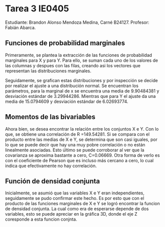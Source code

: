 # Tarea 3 IE0405
Estudiante: Brandon Alonso Mendoza Medina, Carné B24127.
Profesor: Fabián Abarca.

## Funciones de probabilidad marginales

Primeramente, se plantea la extracción de las funciones de probabilidad marginales para X y para Y. Para ello, se
suman cada uno de los valores de las columnas y despues con las filas, creando asi los vectores que representan las distribuciones marginales.

Seguidamente, se grafican estas distribuciones y por inspección se decide por realizar el ajuste a una distribución normal. Se encuentran los parámetros, para la marginal de x se encuentra una media de 9.90484381 y desviación estándar de 3.29944286. Mientras que para Y el ajuste da una media de 15.0794609 y desviación estándar de 6.02693774.

## Momentos de las bivariables
Ahora bien, se desea encontrar la relación entre los conjuntos X e Y. Con lo que, se obtiene una correlación de R =149.54281. Si se compara con el producto entre las medias de X e Y, se determina que son casi iguales, por lo que se puede decir que hay una muy pobre correlación o no están linealmente asociadas. Esto último se puede corroborar al ver que la covarianza se aproxima bastante a cero, C=0.06669. Otra forma de verlo es con el coeficiente de Pearson que es incluso más cercano a cero, lo cual indica que efectivamente no hay correlación.

## Función de densidad conjunta
Inicialmente, se asumió que las variables X e Y eran independientes, seguidamente se pudo confirmar este hecho. Es por esto que con el producto de las funciones marginales de X e Y se logró encontrar la funcion de densidad conjunta. La cual como era de esperarse depende de dos variables, esto se puede apreciar en la gráfica 3D, donde el eje Z coresponde a esta funcion conjnta.

